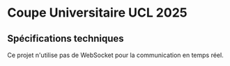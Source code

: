 # Coupe Universitaire UCL 2025

## Spécifications techniques
Ce projet n'utilise pas de WebSocket pour la communication en temps réel.

